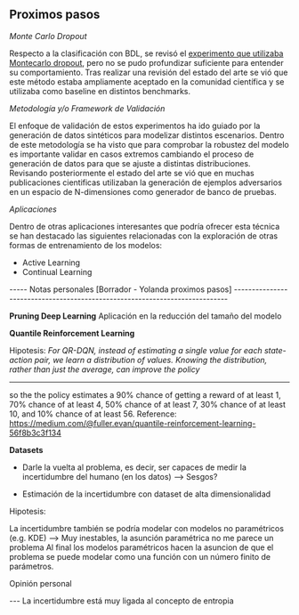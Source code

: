 <h2 id="prox">Proximos pasos </h2>

*Monte Carlo Dropout*
  
Respecto a la clasificación con BDL, se revisó el [experimento que utilizaba Montecarlo dropout](https://github.com/beeva/TEC_LAB-bayesian_probabilistic/tree/master/BDL/uncertainty_estimation/V4.3.0-traffic_lights), pero no se pudo profundizar suficiente para entender su comportamiento. Tras realizar una revisión del estado del arte se vió que este método estaba ampliamente aceptado en la comunidad científica y se utilizaba como baseline en distintos benchmarks.

*Metodología y/o Framework de Validación*

El enfoque de validación de estos experimentos ha ido guiado por la generación de datos sintéticos para modelizar distintos escenarios. Dentro de este metodología se ha visto que para comprobar la robustez del modelo es importante validar en casos extremos cambiando el proceso de generación de datos para que se ajuste a distintas distribuciones. Revisando posteriormente el estado del arte se vió que en muchas publicaciones cientificas utilizaban la generación de ejemplos adversarios en un espacio de N-dimensiones como generador de banco de pruebas.

*Aplicaciones*

Dentro de otras aplicaciones interesantes que podría ofrecer esta técnica se han destacado las siguientes relacionadas con la exploración de otras formas de entrenamiento de los modelos:
- Active Learning
- Continual Learning

----- Notas personales [Borrador - Yolanda proximos pasos] ----------------------------------------------------------------------------

**Pruning Deep Learning**
Aplicación en la reducción del tamaño del modelo

**Quantile Reinforcement Learning**

Hipotesis:
*For QR-DQN, instead of estimating a single value for each state-action pair, we learn a distribution of values. Knowing the distribution, rather than just the average, can improve the policy*

---
so the the policy estimates a 90% chance of getting a reward of at least 1, 70% chance of at least 4, 50% chance of at least 7, 30% chance of at least 10, and 10% chance of at least 56.
Reference: https://medium.com/@fuller.evan/quantile-reinforcement-learning-56f8b3c3f134


**Datasets**

- Darle la vuelta al problema, es decir, ser capaces de medir la incertidumbre del humano (en los datos) --> Sesgos?

- Estimación de la incertidumbre con dataset de alta dimensionalidad  


Hipotesis:

La incertidumbre también se podría modelar con modelos no paramétricos (e.g. KDE) --> Muy inestables, la asunción paramétrica no me parece un problema
Al final los modelos paramétricos hacen la asuncion de que el problema se puede modelar como una función con un número finito de parámetros.


Opinión personal

--- La incertidumbre está muy ligada al concepto de entropia
